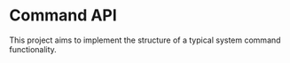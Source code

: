# Command API
This project aims to implement the structure of a typical system command functionality. 
